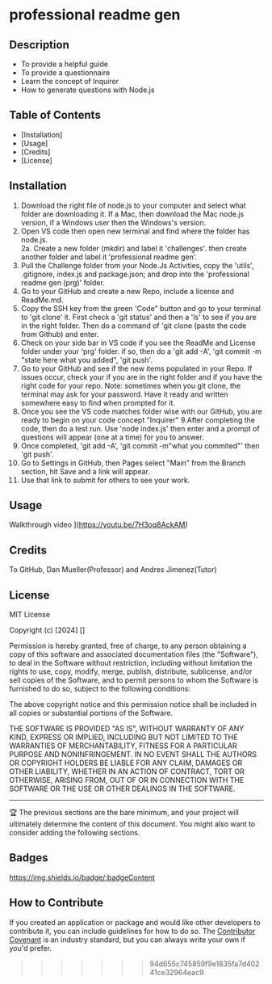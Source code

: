 
# professional readme gen

## Description


- To provide a helpful guide
- To provide a questionnaire
- Learn the concept of Inquirer
- How to generate questions with Node.js

## Table of Contents 
- [Installation]
- [Usage]
- [Credits]
- [License]
## Installation
1. Download the right file of node.js to your computer and select what folder are downloading it.  If a Mac, then download the Mac node.js version, if a Windows user then the Windows's version.
2. Open VS code then open new terminal and find where the folder has node.js.  
2a. Create a new folder (mkdir) and label it 'challenges'.  then create another folder and label  it 'professional readme gen'.  
3. Pull the Challenge folder from your Node.Js Activities, copy the 'utils', .gitignore, index.js and package.json; and drop into the 'professional readme gen (prg)' folder.
4. Go to your GitHub and create a new Repo, include a license and ReadMe.md.  
5. Copy the SSH key from the green 'Code" button and go to your terminal to 'git clone' it.  First check a 'git status' and then a 'ls' to see if you are in the right folder.  Then do a command of  'git clone (paste the code from Github) and enter.
6. Check on your side bar in VS code if you see the ReadMe and License folder under your 'prg' folder.  if so, then do a 'git add -A', 'git commit -m "state here what you added", 'git push'.
7. Go to your GitHub and see if the new items populated in your Repo. If issues occur, check your if you are in the right folder and if you have the right code for your repo.  Note: sometimes when you git clone, the terminal may ask for your password.  Have it ready and written somewhere easy to find when prompted for it.  
8. Once you see the VS code matches folder wise with our GitHub, you are ready to begin on your code concept "Inquirer"
9.After completing the code, then do a test run.  Use 'node index.js' then enter and a prompt of questions will appear (one at a time) for you to answer.
10. Once completed, 'git add -A', 'git commit -m"what you commited"' then 'git push'.
11. Go to Settings in GitHub, then Pages select "Main" from the Branch section, hit Save and a link will appear.
12. Use that link to submit for others to see your work.


## Usage

Walkthrough video
](https://youtu.be/7H3oq8AckAM)

## Credits

To GitHub, Dan Mueller(Professor) and  Andres Jimenez(Tutor)

## License

MIT License

Copyright (c) [2024] []

Permission is hereby granted, free of charge, to any person obtaining a copy
of this software and associated documentation files (the "Software"), to deal
in the Software without restriction, including without limitation the rights
to use, copy, modify, merge, publish, distribute, sublicense, and/or sell
copies of the Software, and to permit persons to whom the Software is
furnished to do so, subject to the following conditions:

The above copyright notice and this permission notice shall be included in all
copies or substantial portions of the Software.

THE SOFTWARE IS PROVIDED "AS IS", WITHOUT WARRANTY OF ANY KIND, EXPRESS OR
IMPLIED, INCLUDING BUT NOT LIMITED TO THE WARRANTIES OF MERCHANTABILITY,
FITNESS FOR A PARTICULAR PURPOSE AND NONINFRINGEMENT. IN NO EVENT SHALL THE
AUTHORS OR COPYRIGHT HOLDERS BE LIABLE FOR ANY CLAIM, DAMAGES OR OTHER
LIABILITY, WHETHER IN AN ACTION OF CONTRACT, TORT OR OTHERWISE, ARISING FROM,
OUT OF OR IN CONNECTION WITH THE SOFTWARE OR THE USE OR OTHER DEALINGS IN THE
SOFTWARE.

---

🏆 The previous sections are the bare minimum, and your project will ultimately determine the content of this document. You might also want to consider adding the following sections.

## Badges

https://img.shields.io/badge/:badgeContent


## How to Contribute

If you created an application or package and would like other developers to contribute it, you can include guidelines for how to do so. The [Contributor Covenant](https://www.contributor-covenant.org/) is an industry standard, but you can always write your own if you'd prefer.
>>>>>>> 94d655c745859f9e1835fa7d40241ce32964eac9

            
            

            

